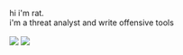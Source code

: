 hi i'm rat. <br>
i'm a threat analyst and write offensive tools

<a>
  <img align="center" src="https://github-readme-stats.vercel.app/api?username=rat-c&show_icons=true&theme=dark" />
</a>
<a>
  <img align="center" src="https://github-readme-stats.vercel.app/api/top-langs/?username=rat-c&layout=compact&show_icons=true&theme=dark" />
</a>

